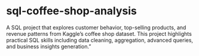 # sql-coffee-shop-analysis
A SQL project that explores customer behavior, top-selling products, and revenue patterns from Kaggle’s coffee shop dataset. This project highlights practical SQL skills including data cleaning, aggregation, advanced queries, and business insights generation.”
